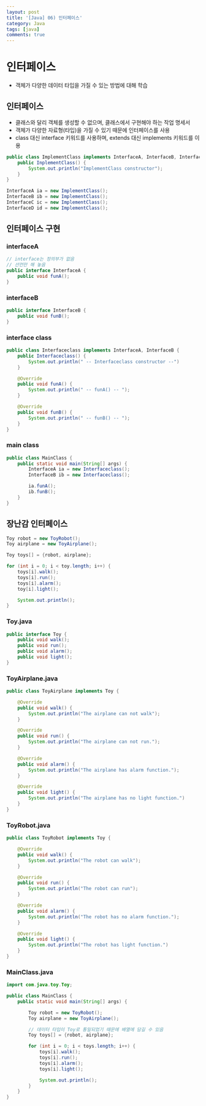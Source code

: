 ```yaml
---
layout: post
title: '[Java] 06) 인터페이스'
category: Java
tags: [java]
comments: true
---
```


# 인터페이스
- 객체가 다양한 데이터 타입을 가질 수 있는 방법에 대해 학습

## 인터페이스
- 클래스와 달리 객체를 생성할 수 없으며, 클래스에서 구현해야 하는 작업 명세서
- 객체가 다양한 자료형(타입)을 가질 수 있기 때문에 인터페이스를 사용
- class 대신 interface 키워드를 사용하며, extends 대신 implements 키워드를 이용

```java
public class ImplementClass implements InterfaceA, InterfaceB, InterfaceC, InterfaceD {
	public InplementClass() {
		System.out.println("ImplementClass constructor");
	}
}
```

```java
InterfaceA ia = new ImplementClass();
InterfaceB ib = new ImplementClass();
InterfaceC ic = new ImplementClass();
InterfaceD id = new ImplementClass();
```

## 인터페이스 구현

### interfaceA

```java
// interface는 정의부가 없음
// 선언만 해 놓음
public interface InterfaceA {
	public void funA();
}
```

### interfaceB

```java
public interface InterfaceB {
	public void funB();
}
```
### interface class

```java
public class Interfaceclass implements InterfaceA, InterfaceB {
	public Interfaceclass() {
		System.out.println(" -- Interfaceclass constructor --")
	}

	@Override
	public void funA() {
		System.out.println(" -- funA() -- ");
	}

	@Override
	public void funB() {
		System.out.println(" -- funB() -- ");
	}
}
```


### main class

```java
public class MainClass {
	public static void main(String[] args) {
		InterfaceA ia = new Interfaceclass();
		InterfaceB ib = new Interfaceclass();

		ia.funA();
		ib.funB();
	}
}
```

## 장난감 인터페이스

```java
Toy robot = new ToyRobot();
Toy airplane = new ToyAirplane();

Toy toys[] = {robot, airplane};

for (int i = 0; i < toy.length; i++) {
	toys[i].walk();
	toys[i].run();
	toys[i].alarm();
	toy[i].light();

	System.out.println();
}
```

### Toy.java

```java
public interface Toy {
	public void walk();
	public void run();
	public void alarm();
	public void light();
}
```

### ToyAirplane.java

```java
public class ToyAirplane implements Toy {

	@Override
	public void walk() {
		System.out.println("The airplane can not walk");
	}

	@Override
	public void run() {
		System.out.println("The airplane can not run.");
	}

	@Override
	public void alarm() {
		System.out.println("The airplane has alarm function.");
	}

	@Override
	public void light() {
		System.out.println("The airplane has no light function.")
	}
}
```

### ToyRobot.java

```java
public class ToyRobot implements Toy {

	@Override
	public void walk() {
		System.out.println("The robot can walk");
	}

	@Override
	public void run() {
		System.out.println("The robot can run");
	}

	@Override
	public void alarm() {
		System.out.println("The robot has no alarm function.");
	}

	@Override
	public void light() {
		System.out.println("The robot has light function.")
	}
}
```

### MainClass.java

```java
import com.java.toy.Toy;

public class MainClass {
	public static void main(String[] args) {

		Toy robot = new ToyRobot();
		Toy airplane = new ToyAirplane();

		// 데이터 타입이 Toy로 통일되었기 때문에 배열에 담길 수 있음
		Toy toys[] = {robot, airplane};

		for (int i = 0; i < toys.length; i++) {
			toys[i].walk();
			toys[i].run();
			toys[i].alarm();
			toys[i].light();

			System.out.println();
		}
	}
}
```
